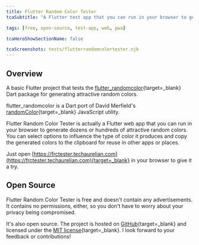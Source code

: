 ```yaml
---
title: Flutter Random Color Tester
tcaSubtitle: "A Flutter test app that you can run in your browser to generate dozens or hundreds of attractive random colors."

tags: [free, open-source, test-app, web, pwa]

tcaHeroShowSectionName: false

tcaScreenshots: tests/flutterrandomcolortester.njk
---
```


## Overview

A basic Flutter project that tests the [flutter_randomcolor](https://pub.dev/packages/flutter_randomcolor){target=_blank} Dart package for generating attractive random colors.

flutter_randomcolor is a Dart port of David Merfield's [randomColor](https://github.com/davidmerfield/randomColor){target=_blank} JavaScript utility.

Flutter Random Color Tester is actually a Flutter web app that you can run in your browser to generate dozens or hundreds of attractive random colors. You can select options to influence the type of color it produces and copy the generated colors to the clipboard for reuse in other apps or places.

Just open [https://frctester.techaurelian.com](https://frctester.techaurelian.com){target=_blank} in your browser to give it a try.

## Open Source

Flutter Random Color Tester is free and doesn't contain any advertisements. It contains no permissions, either, so you don't have to worry about your privacy being compromised.

It's also open source. The project is hosted on [GitHub](https://github.com/TechAurelian/flutter_random_color_tester){target=_blank} and licensed under the [MIT license](https://github.com/TechAurelian/flutter_random_color_tester/blob/main/LICENSE){target=_blank}. I look forward to your feedback or contributions!
